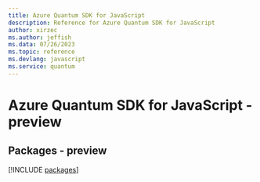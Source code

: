 ```yaml
---
title: Azure Quantum SDK for JavaScript
description: Reference for Azure Quantum SDK for JavaScript
author: xirzec
ms.author: jeffish
ms.data: 07/26/2023
ms.topic: reference
ms.devlang: javascript
ms.service: quantum
---
```

# Azure Quantum SDK for JavaScript - preview
## Packages - preview
[!INCLUDE [packages](quantum-index.md)]